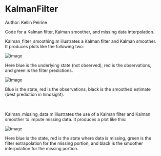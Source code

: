 # KalmanFilter

Author: Kellin Pelrine

Code for a Kalman filter, Kalman smoother, and missing data interpolation.

Kalman_filter_smoothing.m illustrates a Kalman filter and Kalman smoother. It produces plots like the following two:

![image](https://github.com/kellinpelrine/KalmanFilter/blob/master/Filter%20Graph.jpg)

Here blue is the underlying state (not observed), red is the observations, and green is the filter predictions. 

![image](https://github.com/kellinpelrine/KalmanFilter/blob/master/Smoother%20Graph.jpg)

Blue is the state, red is the observations, black is the smoothed estimate (best prediction in hindsight).

<br/><br/>
Kalman_missing_data.m illustrates the use of a Kalman filter and Kalman smoother to impute missing data. It produces a plot like this:

![image](https://github.com/kellinpelrine/KalmanFilter/blob/master/Missing%20Data%20Graph.jpg)

Here blue is the state, red is the state where data is missing, green is the filter extrapolation for the missing portion, and black is the smoother interpolation for the missing portion.

